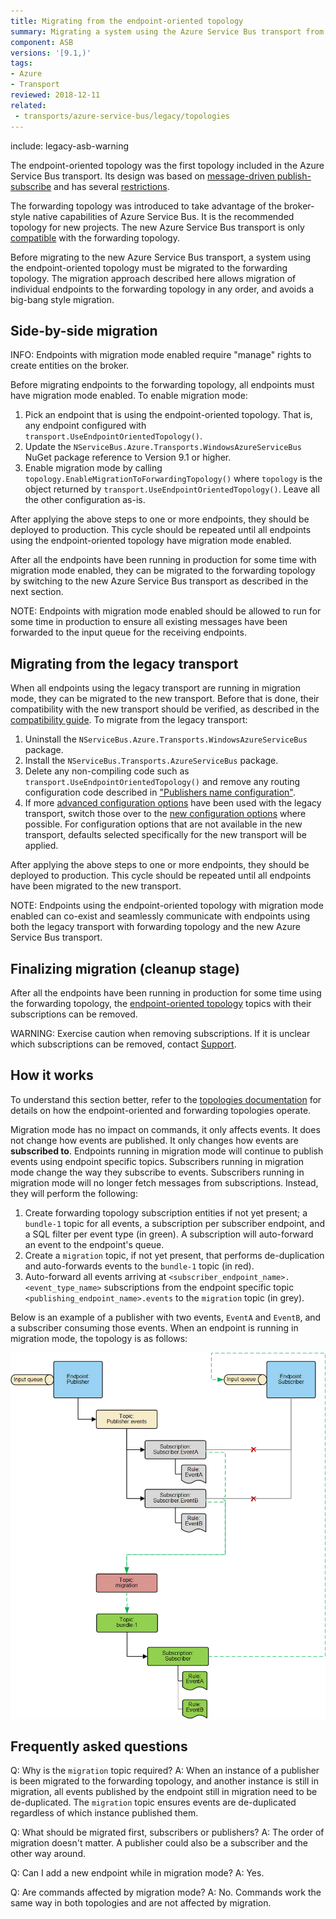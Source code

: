 ```yaml
---
title: Migrating from the endpoint-oriented topology
summary: Migrating a system using the Azure Service Bus transport from the endpoint-oriented topology to the forwarding topology
component: ASB
versions: '[9.1,)'
tags:
- Azure
- Transport
reviewed: 2018-12-11
related:
 - transports/azure-service-bus/legacy/topologies
---
```


include: legacy-asb-warning

The endpoint-oriented topology was the first topology included in the Azure Service Bus transport. Its design was based on [message-driven publish-subscribe](/nservicebus/messaging/publish-subscribe/#mechanics-message-driven-persistence-based) and has several [restrictions](/transports/azure-service-bus/legacy/topologies.md#versions-7-and-above-forwarding-topology-topologies-comparison).

The forwarding topology was introduced to take advantage of the broker-style native capabilities of Azure Service Bus. It is the recommended topology for new projects. The new Azure Service Bus transport is only [compatible](/transports/azure-service-bus/compatibility.md) with the forwarding topology.

Before migrating to the new Azure Service Bus transport, a system using the endpoint-oriented topology must be migrated to the forwarding topology. The migration approach described here allows migration of individual endpoints to the forwarding topology in any order, and avoids a big-bang style migration.


## Side-by-side migration

INFO: Endpoints with migration mode enabled require "manage" rights to create entities on the broker.

Before migrating endpoints to the forwarding topology, all endpoints must have migration mode enabled. To enable migration mode:

1. Pick an endpoint that is using the endpoint-oriented topology. That is, any endpoint configured with `transport.UseEndpointOrientedTopology()`.
1. Update the `NServiceBus.Azure.Transports.WindowsAzureServiceBus` NuGet package reference to Version 9.1 or higher.
1. Enable migration mode by calling `topology.EnableMigrationToForwardingTopology()` where `topology` is the object returned by `transport.UseEndpointOrientedTopology()`. Leave all the other configuration as-is.

After applying the above steps to one or more endpoints, they should be deployed to production. This cycle should be repeated until all endpoints using the endpoint-oriented topology have migration mode enabled.

After all the endpoints have been running in production for some time with migration mode enabled, they can be migrated to the forwarding topology by switching to the new Azure Service Bus transport as described in the next section.

 NOTE: Endpoints with migration mode enabled should be allowed to run for some time in production to ensure all existing messages have been forwarded to the input queue for the receiving endpoints.


## Migrating from the legacy transport

When all endpoints using the legacy transport are running in migration mode, they can be migrated to the new transport. Before that is done, their compatibility with the new transport should be verified, as described in the [compatibility guide](/transports/azure-service-bus/compatibility.md). To migrate from the legacy transport:

1. Uninstall the `NServiceBus.Azure.Transports.WindowsAzureServiceBus` package.
1. Install the `NServiceBus.Transports.AzureServiceBus` package.
1. Delete any non-compiling code such as `transport.UseEndpointOrientedTopology()` and remove any routing configuration code described in ["Publishers name configuration"](/transports/azure-service-bus/legacy/publisher-names-configuration.md).
1. If more [advanced configuration options](/transports/azure-service-bus/legacy/configuration/full.md) have been used with the legacy transport, switch those over to the [new configuration options](/transports/azure-service-bus/configuration.md) where possible. For configuration options that are not available in the new transport, defaults selected specifically for the new transport will be applied.

After applying the above steps to one or more endpoints, they should be deployed to production. This cycle should be repeated until all endpoints have been migrated to the new transport.

NOTE: Endpoints using the endpoint-oriented topology with migration mode enabled can co-exist and seamlessly communicate with endpoints using both the legacy transport with forwarding topology and the new Azure Service Bus transport.


## Finalizing migration (cleanup stage)

After all the endpoints have been running in production for some time using the forwarding topology, the [endpoint-oriented topology](/transports/azure-service-bus/legacy/topologies.md#versions-7-and-above-endpoint-oriented-topology) topics with their subscriptions can be removed.

WARNING: Exercise caution when removing subscriptions. If it is unclear which subscriptions can be removed, contact [Support](https://particular.net/support).


## How it works

To understand this section better, refer to the [topologies documentation](/transports/azure-service-bus/legacy/topologies.md) for details on how the endpoint-oriented and forwarding topologies operate.

Migration mode has no impact on commands, it only affects events. It does not change how events are published. It only changes how events are **subscribed to**.
Endpoints running in migration mode will continue to publish events using endpoint specific topics. Subscribers running in migration mode change the way they subscribe to events.
Subscribers running in migration mode will no longer fetch messages from subscriptions. Instead, they will perform the following:

1. Create forwarding topology subscription entities if not yet present; a `bundle-1` topic for all events, a subscription per subscriber endpoint, and a SQL filter per event type (in green). A subscription will auto-forward an event to the endpoint's queue.
1. Create a `migration` topic, if not yet present, that performs de-duplication and auto-forwards events to the `bundle-1` topic (in red).
1. Auto-forward all events arriving at `<subscriber_endpoint_name>.<event_type_name>` subscriptions from the endpoint specific topic `<publishing_endpoint_name>.events` to the `migration` topic (in grey).

Below is an example of a publisher with two events, `EventA` and `EventB`, and a subscriber consuming those events. When an endpoint is running in migration mode, the topology is as follows:

![EndpointOrientedTopologyWithMigration](migration-mode.png "width=500")

## Frequently asked questions

Q: Why is the `migration` topic required?
A: When an instance of a publisher is been migrated to the forwarding topology, and another instance is still in migration, all events published by the endpoint still in migration need to be de-duplicated. The `migration` topic ensures events are de-duplicated regardless of which instance published them.

Q: What should be migrated first, subscribers or publishers?
A: The order of migration doesn't matter. A publisher could also be a subscriber and the other way around.

Q: Can I add a new endpoint while in migration mode?
A: Yes.

Q: Are commands affected by migration mode?
A: No. Commands work the same way in both topologies and are not affected by migration.
